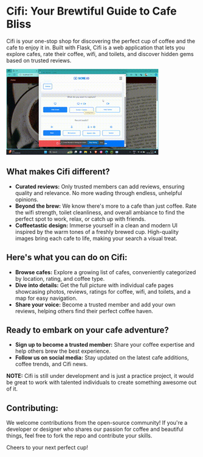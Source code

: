 # Cifi: Your Brewtiful Guide to Cafe Bliss
Cifi is your one-stop shop for discovering the perfect cup of coffee and the cafe to enjoy it in. Built with Flask, Cifi is a web application that lets you explore cafes, rate their coffee, wifi, and toilets, and discover hidden gems based on trusted reviews.
<br>

![Code Output](./code_output.gif)

## What makes Cifi different?

- **Curated reviews:** Only trusted members can add reviews, ensuring quality and relevance. No more wading through endless, unhelpful opinions.
- **Beyond the brew:** We know there's more to a cafe than just coffee. Rate the wifi strength, toilet cleanliness, and overall ambiance to find the perfect spot to work, relax, or catch up with friends.
- **Coffeetastic design:** Immerse yourself in a clean and modern UI inspired by the warm tones of a freshly brewed cup. High-quality images bring each cafe to life, making your search a visual treat.

## Here's what you can do on Cifi:

- **Browse cafes:** Explore a growing list of cafes, conveniently categorized by location, rating, and coffee type.
- **Dive into details:** Get the full picture with individual cafe pages showcasing photos, reviews, ratings for coffee, wifi, and toilets, and a map for easy navigation.
- **Share your voice:** Become a trusted member and add your own reviews, helping others find their perfect coffee haven.

## Ready to embark on your cafe adventure?

- **Sign up to become a trusted member:** Share your coffee expertise and help others brew the best experience.
- **Follow us on social media:** Stay updated on the latest cafe additions, coffee trends, and Cifi news.

**NOTE:**
Cifi is still under development and is just a practice project, it would be great to work with talented individuals to create something awesome out of it. 

## Contributing:

We welcome contributions from the open-source community! If you're a developer or designer who shares our passion for coffee and beautiful things, feel free to fork the repo and contribute your skills.

Cheers to your next perfect cup!